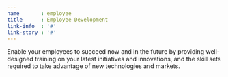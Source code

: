 ```yaml
---
name       : employee
title      : Employee Development
link-info  : '#'
link-story : '#'
---
```

Enable your employees to succeed now and in the future by providing well-designed training on your latest initiatives and innovations, and the skill sets required to take advantage of new technologies and markets.
